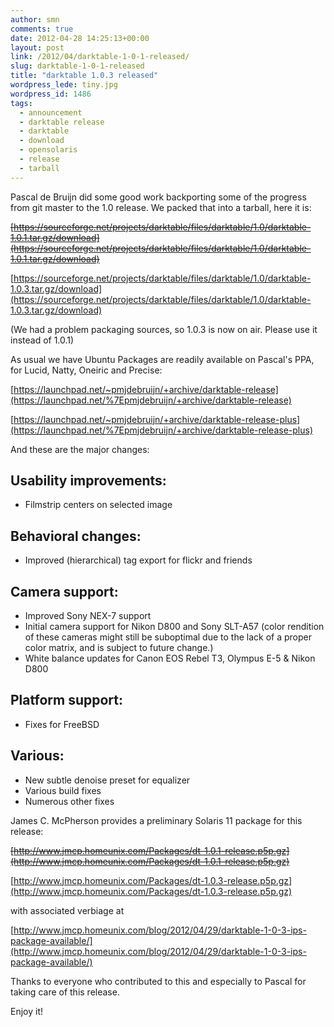 ```yaml
---
author: smn
comments: true
date: 2012-04-28 14:25:13+00:00
layout: post
link: /2012/04/darktable-1-0-1-released/
slug: darktable-1-0-1-released
title: "darktable 1.0.3 released"
wordpress_lede: tiny.jpg
wordpress_id: 1486
tags:
  - announcement
  - darktable release
  - darktable
  - download
  - opensolaris
  - release
  - tarball
---
```

Pascal de Bruijn did some good work backporting some of the progress from git master to the 1.0 release. We packed that into a tarball, here it is:

<del>[https://sourceforge.net/projects/darktable/files/darktable/1.0/darktable-1.0.1.tar.gz/download](https://sourceforge.net/projects/darktable/files/darktable/1.0/darktable-1.0.1.tar.gz/download)</del>

[https://sourceforge.net/projects/darktable/files/darktable/1.0/darktable-1.0.3.tar.gz/download](https://sourceforge.net/projects/darktable/files/darktable/1.0/darktable-1.0.3.tar.gz/download)

(We had a problem packaging sources, so 1.0.3 is now on air. Please use it instead of 1.0.1)

As usual we have Ubuntu Packages are readily available on Pascal's PPA, for Lucid, Natty, Oneiric and Precise:

[https://launchpad.net/~pmjdebruijn/+archive/darktable-release](https://launchpad.net/%7Epmjdebruijn/+archive/darktable-release)

[https://launchpad.net/~pmjdebruijn/+archive/darktable-release-plus](https://launchpad.net/%7Epmjdebruijn/+archive/darktable-release-plus)

And these are the major changes:

## Usability improvements:

* Filmstrip centers on selected image

## Behavioral changes:

* Improved (hierarchical) tag export for flickr and friends

## Camera support:

* Improved Sony NEX-7 support
* Initial camera support for Nikon D800 and Sony SLT-A57 (color rendition of these cameras might still be suboptimal due to the lack of a proper color matrix, and is subject to future change.)
* White balance updates for Canon EOS Rebel T3, Olympus E-5 & Nikon D800

## Platform support:

* Fixes for FreeBSD

## Various:

* New subtle denoise preset for equalizer
* Various build fixes
* Numerous other fixes

James C. McPherson provides a preliminary Solaris 11 package for this release:

<del>[http://www.jmcp.homeunix.com/Packages/dt-1.0.1-release.p5p.gz](http://www.jmcp.homeunix.com/Packages/dt-1.0.1-release.p5p.gz)</del>

[http://www.jmcp.homeunix.com/Packages/dt-1.0.3-release.p5p.gz](http://www.jmcp.homeunix.com/Packages/dt-1.0.3-release.p5p.gz)

with associated verbiage at

[http://www.jmcp.homeunix.com/blog/2012/04/29/darktable-1-0-3-ips-package-available/](http://www.jmcp.homeunix.com/blog/2012/04/29/darktable-1-0-3-ips-package-available/)

Thanks to everyone who contributed to this and especially to Pascal for taking care of this release.

Enjoy it!
